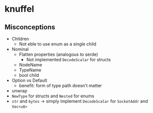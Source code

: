 # knuffel

## Misconceptions

- Children
  - Not eble to use enum as a single child
- Nominal
  - Flatten properties (analogous to serde)
    - Not implemented `DecodeScalar` for structs
  - NodeName
  - TypeName
  - bool child
- Option vs Default
  - benefit: form of type path doesn't matter 
- unwrap
- `NewType` for structs and `Nested` for enums
- `str` and `bytes` → simply implement `DecodeScalar` for `SocketAddr` and `Vec<u8>`

# 
